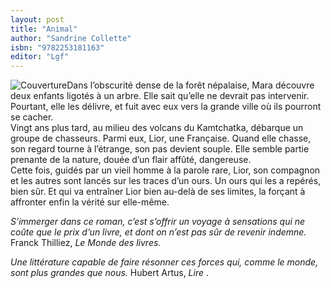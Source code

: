 ```yaml
---
layout: post
title: "Animal"
author: "Sandrine Collette"
isbn: "9782253181163"
editor: "Lgf"
---
```

![Couverture](/img/9782253181163.jpg)Dans l’obscurité dense de la forêt népalaise, Mara découvre deux enfants ligotés à un arbre. Elle sait qu’elle ne devrait pas intervenir. Pourtant, elle les délivre, et fuit avec eux vers la grande ville où ils pourront se cacher.  
Vingt ans plus tard, au milieu des volcans du Kamtchatka, débarque un groupe de chasseurs. Parmi eux, Lior, une Française. Quand elle chasse, son regard tourne à l’étrange, son pas devient souple. Elle semble partie prenante de la nature, douée d’un flair affûté, dangereuse.  
Cette fois, guidés par un vieil homme à la parole rare, Lior, son compagnon et les autres sont lancés sur les traces d’un ours. Un ours qui les a repérés, bien sûr. Et qui va entraîner Lior bien au-delà de ses limites, la forçant à affronter enfin la vérité sur elle-même.

_S’immerger dans ce roman, c’est s’offrir un voyage à sensations qui ne coûte que le prix d’un livre, et dont on n’est pas sûr de revenir indemne._  Franck Thilliez, _Le Monde des livres._ 

_Une littérature capable de faire résonner ces forces qui, comme le monde, sont plus grandes que nous._  Hubert Artus, _Lire_ .